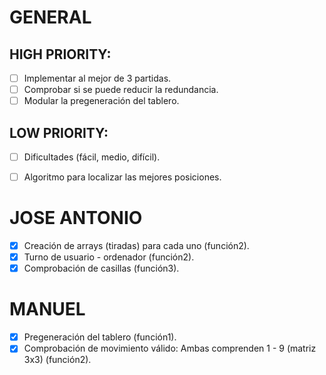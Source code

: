 # GENERAL

## HIGH PRIORITY:
- [ ] Implementar al mejor de 3 partidas.
- [ ] Comprobar si se puede reducir la redundancia.
- [ ] Modular la pregeneración del tablero.

## LOW PRIORITY:
- [ ] Dificultades (fácil, medio, difícil).
- [ ] Algoritmo para localizar las mejores posiciones.


# JOSE ANTONIO

- [x] Creación de arrays (tiradas) para cada uno (función2).
- [x] Turno de usuario - ordenador (función2).
- [x] Comprobación de casillas (función3).

# MANUEL

- [x] Pregeneración del tablero (función1).
- [x] Comprobación de movimiento válido: Ambas comprenden 1 - 9 (matriz 3x3) (función2).